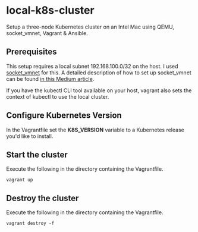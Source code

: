 # local-k8s-cluster
Setup a three-node Kubernetes cluster on an Intel Mac using QEMU, socket_vmnet, Vagrant &amp; Ansible.

## Prerequisites
This setup requires a local subnet 192.168.100.0/32 on the host. I used [socket_vmnet](https://github.com/lima-vm/socket_vmnet) for this. A detailed description of how to set up socket_vmnet can be found [in this Medium article](https://medium.com/@kraus-julian/93a979078274).

If you have the kubectl CLI tool available on your host, vagrant also sets the context of kubectl to use the local cluster.

## Configure Kubernetes Version
In the Vagrantfile set the **K8S_VERSION** variable to a Kubernetes release you'd like to install.

## Start the cluster
Execute the following in the directory containing the Vagrantfile.
```
vagrant up
```

## Destroy the cluster
Execute the following in the directory containing the Vagrantfile.
```
vagrant destroy -f
```

